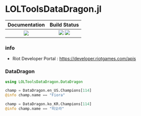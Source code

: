 # LOLToolsDataDragon.jl

|  **Documentation**                        |  **Build Status**                                                  |
|:-----------------------------------------:|:------------------------------------------------------------------:|
|  [![][docs-latest-img]][docs-latest-url]  |  [![][actions-img]][actions-url]  [![][codecov-img]][codecov-url]  |

### info
 * Riot Developer Portal :  <https://developer.riotgames.com/apis>


### DataDragon

```julia
using LOLToolsDataDragon.DataDragon

champ = DataDragon.en_US.Champions[114]
@info champ.name == "Fiora"

champ = DataDragon.ko_KR.Champions[114]
@info champ.name == "피오라"
```


[docs-latest-img]: https://img.shields.io/badge/docs-latest-blue.svg
[docs-latest-url]: https://wookay.github.io/docs/LOLToolsDataDragon.jl/

[actions-img]: https://github.com/wookay/LOLToolsDataDragon.jl/workflows/CI/badge.svg
[actions-url]: https://github.com/wookay/LOLToolsDataDragon.jl/actions

[codecov-img]: https://codecov.io/gh/wookay/LOLToolsDataDragon.jl/branch/master/graph/badge.svg
[codecov-url]: https://codecov.io/gh/wookay/LOLToolsDataDragon.jl/branch/master
